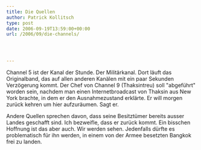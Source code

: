 ```yaml
---
title: Die Quellen
author: Patrick Kollitsch
type: post
date: 2006-09-19T13:59:00+00:00
url: /2006/09/die-channels/




---
```

Channel 5 ist der Kanal der Stunde. Der Militärkanal. Dort läuft das Originalband, das auf allen anderen Kanälen mit ein paar Sekunden Verzögerung kommt. Der Chef von Channel 9 (Thaksintreu) soll "abgeführt" worden sein, nachdem man einen Internetbroadcast von Thaksin aus New York brachte, in dem er den Ausnahmezustand erklärte. Er will morgen zurück kehren um hier aufzuräumen. Sagt er.

Andere Quellen sprechen davon, dass seine Besitztümer bereits ausser Landes geschafft sind. Ich bezweifle, dass er zurück kommt. Ein bisschen Hoffnung ist das aber auch. Wir werden sehen. Jedenfalls dürfte es problematisch für ihn werden, in einem von der Armee besetzten Bangkok frei zu landen.
